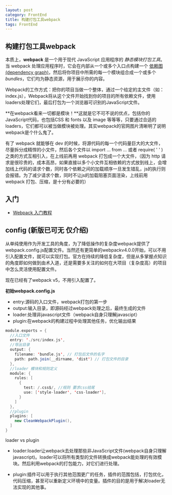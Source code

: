 ```yaml
---
layout: post
category: FrontEnd
title: 构建打包工具webpack
tags: FrontEnd
---
```


## 构建打包工具webpack

本质上，**webpack** 是一个用于现代 JavaScript 应用程序的 *静态模块打包工具*。当 webpack 处理应用程序时，它会在内部从一个或多个入口点构建一个 [依赖图(dependency graph)](https://webpack.docschina.org/concepts/dependency-graph/)，然后将你项目中所需的每一个模块组合成一个或多个 *bundles*，它们均为静态资源，用于展示你的内容。



Webpack的工作方式：把你的项目当做一个整体，通过一个给定的主文件（如：index.js），Webpack将从这个文件开始找到你的项目的所有依赖文件，使用loaders处理它们，最后打包为一个浏览器可识别的JavaScript文件。

**在webpack看来一切都是模块！**这就是它不可不说的优点，包括你的JavaScript代码，也包括CSS 和 fonts 以及 image 等等等，只要通过合适的loaders，它们都可以被当做模块被处理。其实webpack的官网图片清晰明了说明webpack是个什么鬼了。



有了 webpack 就能够在 dev 的时候，将源代码的每一个代码量巨大的大文件，尽量拆分成精悍的小文件，然后各个文件以 import ... from ... 或者 require( ' ' ) 之类的方式互相引入，在上线前再用 webpack 打包成一个大文件，（因为 http 请求是很珍贵的，成本高昂，如果直接以多个小文件互相依赖的方式放到线上，会增加线上代码的请求个数，同时各个依赖之间的加载顺序一旦发生错乱，js的执行则会报错。为了减少请求个数，同时不让js的加载阻塞页面渲染，上线前用 webpack 打包、压缩，是十分有必要的）



## 入门

- [Webpack 入门教程](https://www.runoob.com/w3cnote/webpack-tutorial.html)



## config (新版已可无 仅介绍)

从单纯使用作为开发工具的角度，为了降低操作的复杂度webpack提供了webpack.config.js配置文件。当然还有更简单的webpackv4.0.0开始，可以不用引入配置文件，就可以实现打包。官方在持续的降低复杂度，但是从多掌握点知识的角度即如何做到由术入道，还是需要多关注的如何在大项目（复杂度高）的项目中怎么灵活使用配置文件。

现在已经有了webpack v5，不用引入配置了。

**初始webpack.config.js**

- entry:源码的入口文件，webpack打包的第一步
- output:输入目录，即源码经过webpack处理之后，最终生成的文件
- loader:处理非javascript文件（webpack自身只理解javascipt）
- plugin:在webpack的构建过程中处理其他任务，优化输出结果



```scala
module.exports = {
  //入口文件
  entry: './src/index.js',
  //导出目录
  output: {
    filename: 'bundle.js', // 打包后文件的名字
    path: path.join(__dirname, 'dist') // 打包文件的目录
  },
  //loader 模块和规则定义
  module: {
    rules: [
      {
        test: /.css$/, //规则 要求css结尾
        use: ['style-loader', 'css-loader'],
      }
    ]
  },
  //plugin
  plugins: [
    new CleanWebpackPlugin(),
  ]
}
```

loader vs plugin

-  loader:loader让webpack去处理那些非JavaScript文件(webpack自身只理解javascript)。loader可以将所有类型的文件转换成webpack能处理的有效模块。然后利用webpack的打包能力，对它们进行处理。

-  plugin:插件可以用于执行其他范围更广的任务，插件的范围包括，打包优化，代码压缩，甚至可以重新定义环境中的变量。插件的目的是用于解决loader无法实现的其他事。